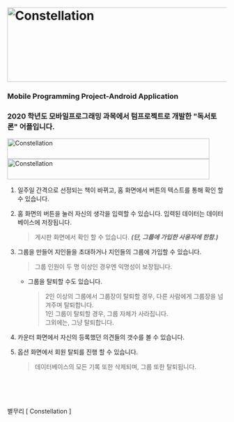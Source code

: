 # <img src="https://user-images.githubusercontent.com/75404763/102946409-ef7b8480-4503-11eb-831d-a97563d4dcdf.png" width="540px" height="171px" title="타이틀" alt="Constellation"></img>
### Mobile Programming Project-Android Application
### 2020 학년도 모바일프로그래밍 과목에서 텀프로젝트로 개발한 "독서토론" 어플입니다.
<img src="https://user-images.githubusercontent.com/75404763/102946902-61080280-4505-11eb-8cf6-b47f1d0cea73.png" width="464px" height="47px" title="바" alt="Constellation"> <img src="https://user-images.githubusercontent.com/75404763/102946902-61080280-4505-11eb-8cf6-b47f1d0cea73.png" width="464px" height="47px" title="바" alt="Constellation"></img>

1) 일주일 간격으로 선정되는 책이 바뀌고, 홈 화면에서 버튼의 텍스트를 통해 확인 할 수 있습니다.   

2) 홈 화면의 버튼을 눌러 자신의 생각을 입력할 수 있습니다. 입력된 데이터는 데이터베이스에 저장됩니다.   
    > 게시판 화면에서 확인 할 수 있습니다. *__(단, 그룹에 가입한 사용자에 한함.)__*   
3) 그룹을 만들어 지인들을 초대하거나 지인들의 그룹에 가입할 수 있습니다.
    > 그룹 인원이 두 명 이상인 경우엔 익명성이 보장됩니다.   
    * 그룹을 탈퇴할 수도 있습니다.   
       > 2인 이상의 그룹에서 그룹장이 탈퇴할 경우, 다른 사람에게 그룹장을 넘겨주며 탈퇴합니다.   
        > 1인 그룹이 탈퇴할 경우, 그룹 자체가 사라집니다.   
        > 그외에는, 그냥 탈퇴합니다.

4) 카운터 화면에서 자신의 등록했던 의견들의 갯수를 볼 수 있습니다.   

5) 옵션 화면에서 회원 탈퇴를 진행 할 수 있습니다.
    > 데이터베이스의 모든 기록 또한 삭제되며, 그룹 또한 탈퇴됩니다.

<br/>
<br/>
<br/>
<br/>
별무리 [ Constellation ]


